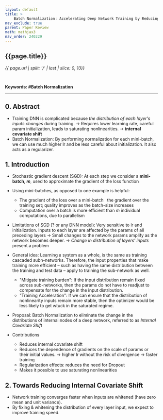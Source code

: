 ```yaml
---
layout: default
title: >
    Batch Normalization: Accelerating Deep Network Training by Reducing Internal Covariate Shift
nav_exclude: true
parent: Paper Review
math: mathjax3
nav_order: 240229
---
```


## {{page.title}}
*{{ page.url | split: '/' | last | slice: 0, 10}}*

 <br>

**Keywords: #Batch Normalization**

---

## 0. Abstract
- Training DNN is complicated because *the distribution of each layer's inputs changes* during training. → Requires lower learning rate, careful param initialization, leads to saturating nonlinearities. → **internal covariate shift**
- Batch Normalization: By performing normalization for each mini-batch, we can use much higher lr and be less careful about initialization. It also acts as a regularizer. 

## 1. Introduction
- Stochastic gradient descent (SGD): At each step we consider a **mini-batch, $m$**, used to approximate the gradient of the loss function 
- Using mini-batches, as opposed to one example is helpful: 
    - The gradient of the loss over a mini-batch $~$ the gradient over the training set; quality improves as the batch-size increases
    - Computation over a batch is more efficient than $m$ individual computations, due to parallelism
- Limitations of SGD (? or any DNN model): Very sensitive to lr and initialization. Inputs to each layer are affected by the params of all preceding layers → Small changes to the network params amplify as the network becomes deeper. → *Change in distribution of layers' inputs* present a problem
- General idea: Learning a system as a whole, is the same as training cascaded subn-networks. Therefore, the input properties that make training more efficient – such as having the same distribution between the training and test data – apply to training the sub-network as well.
    - "Mitigate training burden": If the input distribution remain fixed across sub-networks, then the params do not have to readjust to compensate for the change in the input distribution. 
    - "Training Acceleration": If we can ensure that the distribution of nonlinearity inputs remain more stable, then the optimizer would be less likely to get wtuck in the saturated regime. 

- Proposal: Batch Normalization to eliminate the change in the distributions of internal nodes of a deep network, referred to as *Internal Covariate Shift*
- Contributions
    - Reduces internal covariate shift
    - Reduces the dependence of gradients on the scale of params or their initial values. → higher lr without the risk of divergence → faster training
    - Regularization effects: reduces the need for Dropout
    - Makes it possible to use saturating nonlinearities 

## 2. Towards Reducing Internal Covariate Shift 
- Network training converges faster when inputs are whitened (have zero mean and unit variance). 
- By fixing & whitening the distribution of every layer input, we expect to improve training speed. 
